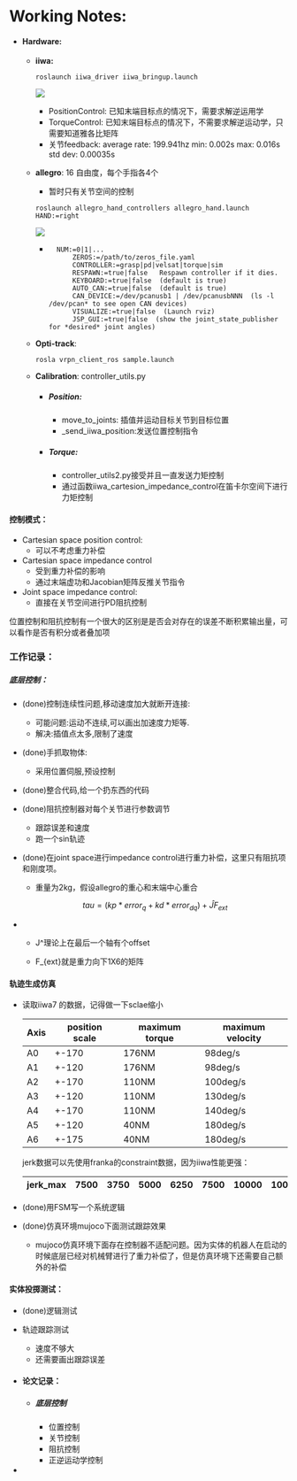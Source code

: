 # Working Notes:

- #### Hardware:

  - **iiwa:** 

    ```
    roslaunch iiwa_driver iiwa_bringup.launch
    ```

    ![](/home/zhuzhengming/图片/iiwa.png)

    - PositionControl: 已知末端目标点的情况下，需要求解逆运用学
    - TorqueControl: 已知末端目标点的情况下，不需要求解逆运动学，只需要知道雅各比矩阵
    - 关节feedback:  average rate: 199.941hz  min: 0.002s max: 0.016s std dev: 0.00035s
  
  - **allegro**: 16 自由度，每个手指各4个
  
    - 暂时只有关节空间的控制
  
    ```
    roslaunch allegro_hand_controllers allegro_hand.launch HAND:=right
    ```
  
    ![](/home/zhuzhengming/图片/allegro.png)
  
    - ```
        NUM:=0|1|...
            ZEROS:=/path/to/zeros_file.yaml
            CONTROLLER:=grasp|pd|velsat|torque|sim
            RESPAWN:=true|false   Respawn controller if it dies.
            KEYBOARD:=true|false  (default is true)
            AUTO_CAN:=true|false  (default is true)
            CAN_DEVICE:=/dev/pcanusb1 | /dev/pcanusbNNN  (ls -l /dev/pcan* to see open CAN devices)
            VISUALIZE:=true|false  (Launch rviz)
            JSP_GUI:=true|false  (show the joint_state_publisher for *desired* joint angles)
      ```
  
  - **Opti-track**: 
  
    ```
    rosla vrpn_client_ros sample.launch
    ```
  
  - **Calibration**: controller_utils.py
  
    - ##### Position:
  
      - move_to_joints: 插值并运动目标关节到目标位置
      - _send_iiwa_position:发送位置控制指令
  
    - ##### Torque:
  
      - controller_utils2.py接受并且一直发送力矩控制
      - 通过函数iiwa_cartesion_impedance_control在笛卡尔空间下进行力矩控制

#### 控制模式：

- Cartesian space position control:
  - 可以不考虑重力补偿
- Cartesian space impedance control
  - 受到重力补偿的影响
  - 通过末端虚功和Jacobian矩阵反推关节指令
- Joint space impedance control:
  - 直接在关节空间进行PD阻抗控制



位置控制和阻抗控制有一个很大的区别是是否会对存在的误差不断积累输出量，可以看作是否有积分或者叠加项



### 工作记录：

##### 底层控制：

- (done)控制连续性问题,移动速度加大就断开连接:
  - 可能问题:运动不连续,可以画出加速度力矩等.
  - 解决:插值点太多,限制了速度

- (done)手抓取物体:
  - 采用位置伺服,预设控制

- (done)整合代码,给一个扔东西的代码

- (done)阻抗控制器对每个关节进行参数调节
  - 跟踪误差和速度
  - 跑一个sin轨迹

- (done)在joint space进行impedance control进行重力补偿，这里只有阻抗项和刚度项。
  
  - 重量为2kg，假设allegro的重心和末端中心重合
  
  $$
  tau = (kp * error_q + kd * error_{dq}) + \hat{J} F_{ext}
  $$
  
- 
  - J^理论上在最后一个轴有个offset


  - F_{ext}就是重力向下1X6的矩阵



#### 轨迹生成仿真

- 读取iiwa7 的数据，记得做一下sclae缩小

  | Axis | position scale | maximum torque | maximum velocity |
  | ---- | -------------- | -------------- | ---------------- |
  | A0   | +-170          | 176NM          | 98deg/s          |
  | A1   | +-120          | 176NM          | 98deg/s          |
  | A2   | +-170          | 110NM          | 100deg/s         |
  | A3   | +-120          | 110NM          | 130deg/s         |
  | A4   | +-170          | 110NM          | 140deg/s         |
  | A5   | +-120          | 40NM           | 180deg/s         |
  | A6   | +-175          | 40NM           | 180deg/s         |

  jerk数据可以先使用franka的constraint数据，因为iiwa性能更强：

  | jerk_max | 7500 | 3750 | 5000 | 6250 | 7500 | 10000 | 10000 |
  | -------- | ---- | ---- | ---- | ---- | ---- | ----- | ----- |

- (done)用FSM写一个系统逻辑

- (done)仿真环境mujoco下面测试跟踪效果

  - mujoco仿真环境下面存在控制器不适配问题。因为实体的机器人在启动的时候底层已经对机械臂进行了重力补偿了，但是仿真环境下还需要自己额外的补偿
  



#### 实体投掷测试：

- (done)逻辑测试
- 轨迹跟踪测试
  - 速度不够大
  - 还需要画出跟踪误差







- #### 论文记录：

  - ##### 底层控制

    - 位置控制
    - 关节控制
    - 阻抗控制
    - 正逆运动学控制

- 
